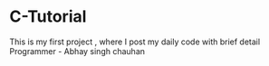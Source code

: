 # C-Tutorial
This is my first project , where I post my daily code with brief detail
Programmer - Abhay singh chauhan
